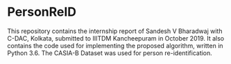 # PersonReID
This repository contains the internship report of Sandesh V Bharadwaj with C-DAC, Kolkata, submitted to IIITDM Kancheepuram in October 2019. It also contains the code used for implementing the proposed algorithm, written in Python 3.6. The CASIA-B Dataset was used for person re-identification.

